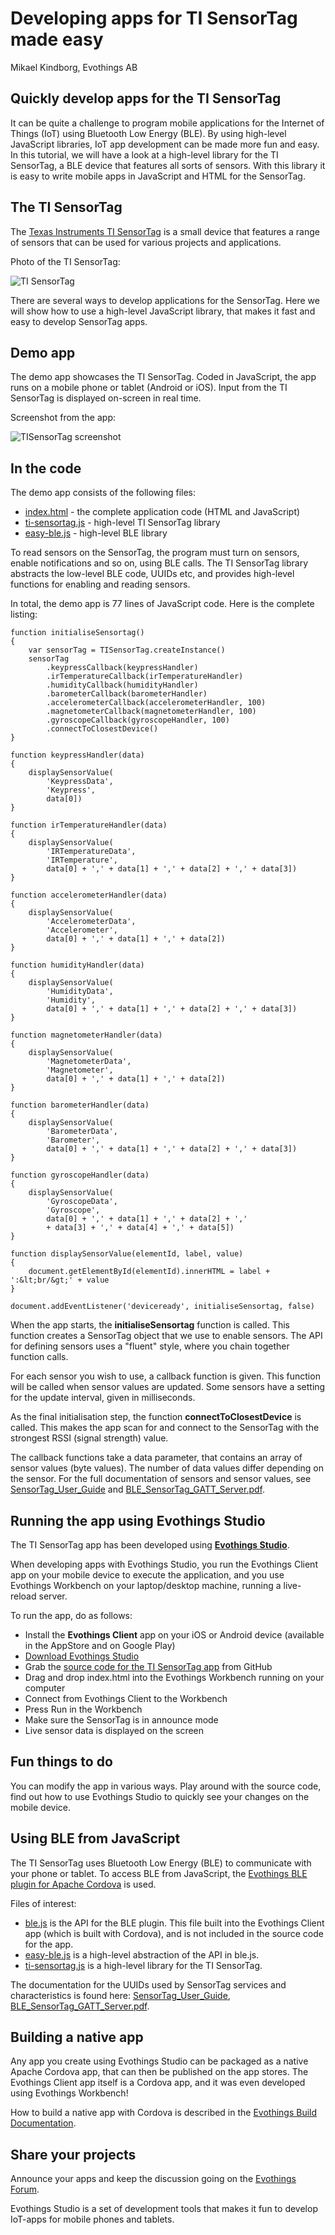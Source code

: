 # Developing apps for TI SensorTag made easy

Mikael Kindborg, Evothings AB

## Quickly develop apps for the TI SensorTag

It can be quite a challenge to program mobile applications for the Internet of Things (IoT) using Bluetooth Low Energy (BLE). By using high-level JavaScript libraries, IoT app development can be made more fun and easy. In this tutorial, we will have a look at a high-level library for the TI SensorTag, a BLE device that features all sorts of sensors. With this library it is easy to write mobile apps in JavaScript and HTML for the SensorTag.

## The TI SensorTag

The [Texas Instruments TI SensorTag](http://www.ti.com/ww/en/wireless_connectivity/sensortag/) is a small device that features a range of sensors that can be used for various projects and applications.

Photo of the TI SensorTag:

![TI SensorTag](TISensorTag600x400.png)

There are several ways to develop applications for the SensorTag. Here we will show how to use a high-level JavaScript library, that makes it fast and easy to develop SensorTag apps.

## Demo app

The demo app showcases the TI SensorTag. Coded in JavaScript, the app runs on a mobile phone or tablet (Android or iOS). Input from the TI SensorTag is displayed on-screen in real time.

Screenshot from the app:

![TISensorTag screenshot](TISensorTagScreenshot600x340.jpg)

## In the code

The demo app consists of the following files:

* [index.html]() - the complete application code (HTML and JavaScript)
* [ti-sensortag.js]() - high-level TI SensorTag library
* [easy-ble.js]() - high-level BLE library


To read sensors on the SensorTag, the program must turn on sensors, enable notifications and so on, using BLE calls. The  TI SensorTag library abstracts the low-level BLE code, UUIDs etc, and provides high-level functions for enabling and reading sensors.

In total, the demo app is 77 lines of JavaScript code. Here is the complete listing:

    function initialiseSensortag()
    {
        var sensorTag = TISensorTag.createInstance()
        sensorTag
            .keypressCallback(keypressHandler)
            .irTemperatureCallback(irTemperatureHandler)
            .humidityCallback(humidityHandler)
            .barometerCallback(barometerHandler)
            .accelerometerCallback(accelerometerHandler, 100)
            .magnetometerCallback(magnetometerHandler, 100)
            .gyroscopeCallback(gyroscopeHandler, 100)
            .connectToClosestDevice()
    }

    function keypressHandler(data)
    {
        displaySensorValue(
            'KeypressData',
            'Keypress',
            data[0])
    }

    function irTemperatureHandler(data)
    {
        displaySensorValue(
            'IRTemperatureData',
            'IRTemperature',
            data[0] + ',' + data[1] + ',' + data[2] + ',' + data[3])
    }

    function accelerometerHandler(data)
    {
        displaySensorValue(
            'AccelerometerData',
            'Accelerometer',
            data[0] + ',' + data[1] + ',' + data[2])
    }

    function humidityHandler(data)
    {
        displaySensorValue(
            'HumidityData',
            'Humidity',
            data[0] + ',' + data[1] + ',' + data[2] + ',' + data[3])
    }

    function magnetometerHandler(data)
    {
        displaySensorValue(
            'MagnetometerData',
            'Magnetometer',
            data[0] + ',' + data[1] + ',' + data[2])
    }

    function barometerHandler(data)
    {
        displaySensorValue(
            'BarometerData',
            'Barometer',
            data[0] + ',' + data[1] + ',' + data[2] + ',' + data[3])
    }

    function gyroscopeHandler(data)
    {
        displaySensorValue(
            'GyroscopeData',
            'Gyroscope',
            data[0] + ',' + data[1] + ',' + data[2] + ','
            + data[3] + ',' + data[4] + ',' + data[5])
    }

    function displaySensorValue(elementId, label, value)
    {
        document.getElementById(elementId).innerHTML = label + ':&lt;br/&gt;' + value
    }

    document.addEventListener('deviceready', initialiseSensortag, false)

When the app starts, the **initialiseSensortag** function is called. This function creates a SensorTag object that we use to enable sensors. The API for defining sensors uses a "fluent" style, where you chain together function calls.

For each sensor you wish to use, a callback function is given. This function will be called when sensor values are updated. Some sensors have a setting for the update interval, given in milliseconds.

As the final initialisation step, the function **connectToClosestDevice** is called. This makes the app scan for and connect to the SensorTag with the strongest RSSI (signal strength) value.

The callback functions take a data parameter, that contains an array of sensor values (byte values). The number of data values differ depending on the sensor. For the full documentation of sensors and sensor values, see  [SensorTag_User_Guide](http://processors.wiki.ti.com/index.php/SensorTag_User_Guide) and
[BLE_SensorTag_GATT_Server.pdf](http://processors.wiki.ti.com/index.php/File:BLE_SensorTag_GATT_Server.pdf).


## Running the app using Evothings Studio

The TI SensorTag app has been developed using [**Evothings Studio**](http://evothings.com/download).

When developing apps with Evothings Studio, you run the Evothings Client app on your mobile device to execute the application, and you use Evothings Workbench on your laptop/desktop machine, running a live-reload server.

To run the app, do as follows:

* Install the **Evothings Client** app on your iOS or Android device (available in the AppStore and on Google Play)
* [Download Evothings Studio](http://evothings.com/download)
* Grab the [source code for the TI SensorTag app](https://github.com/divineprog/evo-demos/tree/master/Demos2014/TISensorTag) from GitHub
* Drag and drop index.html into the Evothings Workbench running on your computer
* Connect from Evothings Client to the Workbench
* Press Run in the Workbench
* Make sure the SensorTag is in announce mode
* Live sensor data is displayed on the screen

## Fun things to do

You can modify the app in various ways. Play around with the source code, find out how to use Evothings Studio to quickly see your changes on the mobile device.

## Using BLE from JavaScript

The TI SensorTag uses Bluetooth Low Energy (BLE) to communicate with your phone or tablet. To access BLE from JavaScript, the [Evothings BLE plugin for Apache Cordova](https://github.com/evothings/cordova-ble) is used.

Files of interest:

* [ble.js](https://github.com/evothings/cordova-ble/blob/master/ble.js) is the API for the BLE plugin. This file built into the Evothings Client app (which is built with Cordova), and is not included in the source code for the app.
* [easy-ble.js](https://github.com/divineprog/evo-demos/blob/master/Demos2014/TISensorTag/easy-ble.js) is a high-level abstraction of the API in ble.js.
* [ti-sensortag.js](https://github.com/divineprog/evo-demos/blob/master/Demos2014/TISensorTag/ti-sensortag.js) is a high-level library for the TI SensorTag.

The documentation for the UUIDs used by SensorTag services and characteristics is found here: [SensorTag_User_Guide](http://processors.wiki.ti.com/index.php/SensorTag_User_Guide),
[BLE_SensorTag_GATT_Server.pdf](http://processors.wiki.ti.com/index.php/File:BLE_SensorTag_GATT_Server.pdf).

## Building a native app

Any app you create using Evothings Studio can be packaged as a native Apache Cordova app, that can then be published on the app stores. The Evothings Client app itself is a Cordova app, and it was even developed using Evothings Workbench!

How to build a native app with Cordova is described in the [Evothings Build Documentation](http://evomedia.evothings.com/doc/app-build.html).

## Share your projects

Announce your apps and keep the discussion going on the [Evothings Forum](http://forum.evothings.com/).

Evothings Studio is a set of development tools that makes it fun to develop IoT-apps for mobile phones and tablets.
